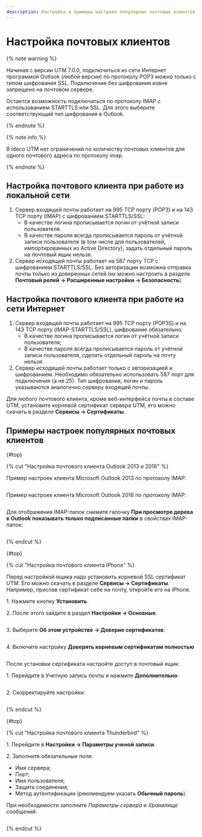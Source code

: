 ```yaml
---
description: Настройка и примеры настроек популярных почтовых клиентов.
---
```


# Настройка почтовых клиентов

{% note warning %}

Начиная с версии UTM 7.0.0, подключиться из сети Интернет программой Outlook (любой версии) по протоколу POP3 можно только с типом шифрования SSL. Подключение без шифрования извне запрещено на почтовом сервере. 

Остается возможность подключаться по протоколу IMAP с использованием STARTTLS или SSL. Для этого выберите соответствующий тип шифрования в Outlook.

{% endnote %}

{% note info %}

В Ideco UTM нет ограничений по количеству почтовых клиентов для одного почтового адреса по протоколу imap.

{% endnote %}

## Настройка почтового клиента при работе из локальной сети
1. Сервер входящей почты работает на 995 TCP порту (РОР3) и на 143 TCP порту (IMAP) с шифрованием STARTTLS/SSL:
    * В качестве логина прописывается логин от учётной записи пользователя.
    * В качестве пароля всегда прописывается пароль от учётной записи пользователя (в том числе для пользователей, импортированных из Active Directory), задать отдельный пароль на почтовый ящик нельзя.
2. Сервер исходящей почты работает на 587 порту TCP с шифрованием STARTTLS/SSL. Без авторизации возможна отправка почты только из доверенных сетей (их можно настроить в разделе **Почтовый релей -> Расширенные настройки -> Безопасность**).

## **Настройка почтового клиента при работе из сети Интернет**

1. Сервер входящей почты работает на 995 TCP порту (POP3S) и на 143 TCP порту (IMAP-STARTTLS/SSL), шифрование обязательно:
    * В качестве логина прописывается логин от учётной записи пользователя;
    * В качестве пароля всегда прописывается пароль от учётной записи пользователя, сделать отдельный пароль на почту нельзя.
2. Сервер исходящей почты работает только с авторизацией и шифрованием. Необходимо обязательно использовать 587 порт для подключения (а не 25). Тип шифрования, логин и пароль указываются аналогично серверу входящей почты.

Для любого почтового клиента, кроме веб-интерфейса почты в составе UTM, установите корневой сертификат сервера UTM, его можно скачать в разделе **Сервисы -> Сертификаты**.

## Примеры настроек популярных почтовых клиентов

{#top}

{% cut "Настройка почтового клиента Outlook 2013 и 2016" %}

Пример настроек клиента Microsoft Outlook 2013 по протоколу IMAP:

<img src="../../../_images/outlook2016-1.jpg" alt="" data-size="original">

Пример настроек клиента Microsoft Outlook 2016 по протоколу IMAP:

<img src="../../../_images/outlook2016-2.jpg" alt="" data-size="original">

Для отображения IMAP-папок снимите галочку **При просмотре дерева в Outlook показывать только подписанные папки** в свойствах IMAP-папок:

<img src="../../../_images/imap_outlook1.png" alt="" data-size="original"><img src="../../../_images/imap_outlook2.png" alt="" data-size="original">

{% endcut %}

{#top}

{% cut "Настройка почтового клиента iPhone" %}

Перед настройкой ящика надо установить корневой SSL сертификат UTM. Его можно скачать в разделе **Сервисы -> Сертификаты**. Например, прислав сертификат себе на почту, откройте его на iPhone.

1\. Нажмите кнопку **Установить**.

2\. После этого зайдите в раздел **Настройки -> Основные**.

<img src="../../../_images/iphone004.png" alt="" data-size="original">

3\. Выберите **Об этом устройстве -> Доверие сертификатов**:

<img src="../../../_images/iphone005.png" alt="" data-size="original">

4\. Включите настройку **Доверять корневым сертификатам полностью**

<img src="../../../_images/iphone006.png" alt="" data-size="original">

После установки сертификата настройте доступ в почтовый ящик:

1\. Перейдите в Учетную запись почты и нажмите **Дополнительно**:

<img src="../../../_images/iphone003.png" alt="" data-size="original">

2\. Скорректируйте настройки:

<img src="../../../_images/iphone002.png" alt="" data-size="original"><img src="../../../_images/iphone001.png" alt="" data-size="original">

{% endcut %}

{#top}

{% cut "Настройка почтового клиента Thunderbird" %}

1\. Перейдите в **Настройки -> Параметры ученой записи**.

2\. Заполните обязательные поля:

* Имя сервера;
* Порт;
* Имя пользователя;
* Защита соединения;
* Метод аутентификации (рекомендуем указать **Обычный пароль**).

При необходимости заполните _Параметры сервера_ и _Хранилище сообщений_.

<img src="../../../_images/thunderbird.png" alt="" data-size="original">

{% endcut %}


